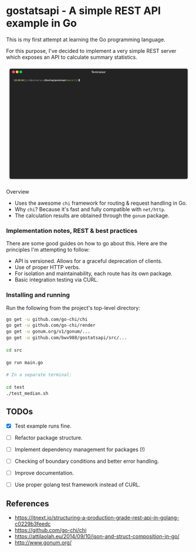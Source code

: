 # gostatsapi - A simple REST API example in Go

This is my first attempt at learning the Go programming language.

For this purpose, I've decided to implement a very simple REST server which exposes an API to calculate summary statistics.

<p align="center"><img src="/assets/img/server_demo.gif?raw=true"/></p

## Overview

- Uses the awesome `chi` framework for routing & request handling in Go.
- Why `chi`? Because it's fast and fully compatible with `net/http`.
- The calculation results are obtained through the `gonum` package.

### Implementation notes, REST & best practices

There are some good guides on how to go about this. Here are the principles I'm attempting to follow:

- API is versioned. Allows for a graceful deprecation of clients.
- Use of proper HTTP verbs.
- For isolation and maintainability, each route has its own package.
- Basic integration testing via CURL.

### Installing and running

Run the following from the project's top-level directory:

```bash
go get -u github.com/go-chi/chi
go get -u github.com/go-chi/render
go get -u gonum.org/v1/gonum/...
go get -u github.com/bwv988/gostatsapi/src/...

cd src

go run main.go

# In a separate terminal:

cd test
./test_median.sh
```

## TODOs

- [x] Test example runs fine.
- [ ] Refactor package structure.
- [ ] Implement dependency management for packages (!)
- [ ] Checking of boundary conditions and better error handling.
- [ ] Improve documentation.
- [ ] Use proper golang test framework instead of CURL.


## References
- https://itnext.io/structuring-a-production-grade-rest-api-in-golang-c0229b3feedc
- https://github.com/go-chi/chi
- https://attilaolah.eu/2014/09/10/json-and-struct-composition-in-go/
- http://www.gonum.org/
